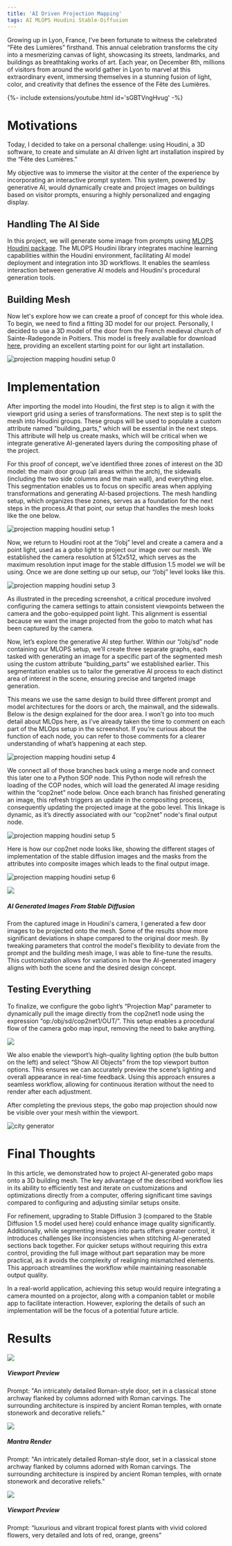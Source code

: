 ```yaml
---
title: 'AI Driven Projection Mapping' 
tags: AI MLOPS Houdini Stable-Diffusion
---
```


Growing up in Lyon, France, I’ve been fortunate to witness the celebrated “Fête des Lumières” firsthand. This annual celebration transforms the city into a mesmerizing canvas of light, showcasing its streets, landmarks, and buildings as breathtaking works of art. Each year, on December 8th, millions of visitors from around the world gather in Lyon to marvel at this extraordinary event, immersing themselves in a stunning fusion of light, color, and creativity that defines the essence of the Fête des Lumières.

{%- include extensions/youtube.html id='sGBTVngHvug' -%}

# Motivations

Today, I decided to take on a personal challenge: using Houdini, a 3D software, to create and simulate an AI driven light art installation inspired by the “Fête des Lumières.” 

My objective was to immerse the visitor at the center of the experience by incorporating an interactive prompt system. This system, powered by generative AI, would dynamically create and project images on buildings based on visitor prompts, ensuring a highly personalized and engaging display.

## Handling The AI Side

In this project, we will generate some image from prompts using [MLOPS Houdini package](https://www.sidefx.com/tutorials/introducing-mlops-machine-learning-operators/). The MLOPS Houdini library integrates machine learning capabilities within the Houdini environment, facilitating AI model deployment and integration into 3D workflows. It enables the seamless interaction between generative AI models and Houdini's procedural generation tools. 

## Building Mesh
Now let's explore how we can create a proof of concept for this whole idea. To begin, we need to find a fitting 3D model for our project. Personally, I decided to use a 3D model of the door from the French medieval church of Sainte-Radegonde in Poitiers. This model is freely available for download [here](https://sketchfab.com/3d-models/eglise-sainte-radegonde-poitiers-86-66dab155a9fc44df8e9f10e830d536dd), providing an excellent starting point for our light art installation. 

![projection mapping houdini setup 0](https://miro.medium.com/v2/resize:fit:1400/format:webp/0*VBML6nzsFjJpf9Uo)


# Implementation

After importing the model into Houdini, the first step is to align it with the viewport grid using a series of transformations. The next step is to split the mesh into Houdini groups. These groups will be used to populate a custom attribute named "building_parts," which will be essential in the next steps. This attribute will help us create masks, which will be critical when we integrate generative AI-generated layers during the compositing phase of the project.

For this proof of concept, we've identified three zones of interest on the 3D model: the main door group (all areas within the arch), the sidewalls (including the two side columns and the main wall), and everything else. This segmentation enables us to focus on specific areas when applying transformations and generating AI-based projections. The mesh handling setup, which organizes these zones, serves as a foundation for the next steps in the process.At that point, our setup that handles the mesh looks like the one below.

![projection mapping houdini setup 1](https://miro.medium.com/v2/resize:fit:4202/format:webp/1*HmTh8uXhkvN265GA_D-TbQ.png)

Now, we return to Houdini root at the “/obj” level and create a camera and a point light, used as a gobo light to project our image over our mesh. We established the camera resolution at 512x512, which serves as the maximum resolution input image for the stable diffusion 1.5 model we will be using. Once we are done setting up our setup, our “/obj” level looks like this.

![projection mapping houdini setup 3](https://miro.medium.com/v2/resize:fit:2800/format:webp/0*Tp4-KZp6GgBTRG-2)

As illustrated in the preceding screenshot, a critical procedure involved configuring the camera settings to attain consistent viewpoints between the camera and the gobo-equipped point light. This alignment is essential because we want the image projected from the gobo to match what has been captured by the camera.

Now, let’s explore the generative AI step further. Within our “/obj/sd” node containing our MLOPS setup, we’ll create three separate graphs, each tasked with generating an image for a specific part of the segmented mesh using the custom attribute “building_parts” we established earlier. This segmentation enables us to tailor the generative AI process to each distinct area of interest in the scene, ensuring precise and targeted image generation.

This means we use the same design to build three different prompt and model architectures for the doors or arch, the mainwall, and the sidewalls. Below is the design explained for the door area. I won’t go into too much detail about MLOps here, as I’ve already taken the time to comment on each part of the MLOps setup in the screenshot. If you’re curious about the function of each node, you can refer to those comments for a clearer understanding of what’s happening at each step.

![projection mapping houdini setup 4](https://miro.medium.com/v2/resize:fit:2730/format:webp/1*zPZ9SnvJ2_t--jM8EuLvcw.png)

We connect all of those branches back using a merge node and connect this later one to a Python SOP node. This Python node will refresh the loading of the COP nodes, which will load the generated AI image residing within the “cop2net” node below. Once each branch has finished generating an image, this refresh triggers an update in the compositing process, consequently updating the projected image at the gobo level. This linkage is dynamic, as it’s directly associated with our “cop2net” node's final output node.

![projection mapping houdini setup 5](https://miro.medium.com/v2/resize:fit:1400/format:webp/1*xnIdqhz-r6J_tTSaGxJ-Zg.png)

Here is how our cop2net node looks like, showing the different stages of implementation of the stable diffusion images and the masks from the attributes into composite images which leads to the final output image.

![projection mapping houdini setup 6](https://miro.medium.com/v2/resize:fit:4160/format:webp/1*PqkIiF5wwTqI51lZmYrJUQ.png)


<div class="item">
  <div class="item__image">
    <img class="image image--lg" src="https://github.com/logan169/logan169.github.io/blob/master/assets/images/posts_images/ai_projection_mapping_poc/sd_images.gif?raw=true"/>
  </div>
  <div class="item__content">
    <div class="item__header">
      <h5>AI Generated Images From Stable Diffusion</h5>
    </div>
    <div class="item__content">
    <div class="item__description">
      <p>
      From the captured image in Houdini's camera, I generated a few door images to be projected onto the mesh. Some of the results show more significant deviations in shape compared to the original door mesh. By tweaking parameters that control the model's flexibility to deviate from the prompt and the building mesh image, I was able to fine-tune the results. This customization allows for variations in how the AI-generated imagery aligns with both the scene and the desired design concept.</p>
    </div>
  </div>
  </div>
</div>

## Testing Everything

To finalize, we configure the gobo light’s “Projection Map” parameter to dynamically pull the image directly from the cop2net1 node using the expression “op:/obj/sd/cop2net1/OUT/”. This setup enables a procedural flow of the camera gobo map input, removing the need to bake anything.

<div class="item">
  <div class="item__image">
    <img class="image image--sm" src="https://miro.medium.com/v2/resize:fit:198/format:webp/0*d2UsD3q3Z4WnbG1a"/>
  </div>
  <div class="item__content">
    <div class="item__description">
      <p>
      We also enable the viewport’s high-quality lighting option (the bulb button on the left) and select “Show All Objects” from the top viewport button options. This ensures we can accurately preview the scene’s lighting and overall appearance in real-time feedback.
      Using this approach ensures a seamless workflow, allowing for continuous iteration without the need to render after each adjustment.</p>
    </div>
  </div>
</div>


After completing the previous steps, the gobo map projection should now be visible over your mesh within the viewport. 


<div class="grid">
  <div class="cell cell--2"></div>
  <div class="cell cell--auto">
    <img src="https://miro.medium.com/v2/resize:fit:1400/format:webp/1*zyQiB9l3c9mYTrC7mwP9vQ.png" alt="city generator">
  </div>
  <div class="cell cell--2"></div>
</div>

# Final Thoughts

In this article, we demonstrated how to project AI-generated gobo maps onto a 3D building mesh. The key advantage of the described workflow lies in its ability to efficiently test and iterate on customizations and optimizations directly from a computer, offering significant time savings compared to configuring and adjusting similar setups onsite.

For refinement, upgrading to Stable Diffusion 3 (compared to the Stable Diffusion 1.5 model used here) could enhance image quality significantly. Additionally, while segmenting images into parts offers greater control, it introduces challenges like inconsistencies when stitching AI-generated sections back together. For quicker setups without requiring this extra control, providing the full image without part separation may be more practical, as it avoids the complexity of realigning mismatched elements. This approach streamlines the workflow while maintaining reasonable output quality.

In a real-world application, achieving this setup would require integrating a camera mounted on a projector, along with a companion tablet or mobile app to facilitate interaction. However, exploring the details of such an implementation will be the focus of a potential future article.

# Results

<div class="item">
  <div class="item__image">
    <img class="image image--lg" src="https://github.com/logan169/logan169.github.io/blob/master/assets/images/posts_images/ai_projection_mapping_poc/roman_door_previz.gif?raw=true"/>
  </div>
  <div class="item__content">
    <div class="item__header">
      <h5>Viewport Preview</h5>
    </div>
    <div class="item__description">
      <p>Prompt: "An intricately detailed Roman-style door, set in a classical stone archway flanked by columns adorned with Roman carvings. The surrounding architecture is inspired by ancient Roman temples, with ornate stonework and decorative reliefs."</p>
    </div>
  </div>
</div>


<div class="item">
  <div class="item__image">
    <img class="image image--lg" src="https://github.com/logan169/logan169.github.io/blob/master/assets/images/posts_images/ai_projection_mapping_poc/roman_door_render.gif?raw=true"/>
  </div>
  <div class="item__content">
    <div class="item__header">
      <h5>Mantra Render</h5>
    </div>
    <div class="item__description">
      <p>Prompt: "An intricately detailed Roman-style door, set in a classical stone archway flanked by columns adorned with Roman carvings. The surrounding architecture is inspired by ancient Roman temples, with ornate stonework and decorative reliefs."</p>
    </div>
  </div>
</div>


<div class="item">
  <div class="item__image">
    <img class="image image--lg" src="https://miro.medium.com/v2/resize:fit:1024/format:webp/1*Mawsg9kMN-AAeG2OEZPeQw.gif"/>
  </div>
  <div class="item__content">
    <div class="item__header">
      <h5>Viewport Preview</h5>
    </div>
    <div class="item__description">
      <p>Prompt: “luxurious and vibrant tropical forest plants with vivid colored flowers, very detailed and lots of red, orange, greens”</p>
    </div>
  </div>
</div>



